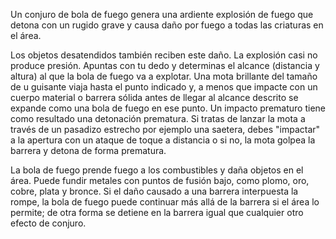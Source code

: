 Un conjuro de bola de fuego genera una ardiente explosión de fuego que detona con un rugido grave y causa daño por fuego a todas las criaturas en el área.

Los objetos desatendidos también reciben este daño. La explosión casi no produce presión. Apuntas con tu dedo y determinas el alcance (distancia y altura) al que la bola de fuego va a explotar. Una mota brillante del tamaño de u guisante viaja hasta el punto indicado y, a menos que impacte con un cuerpo material o barrera sólida antes de llegar al alcance descrito se expande como una bola de fuego en ese punto. Un impacto prematuro tiene como resultado una detonación prematura. Si tratas de lanzar la mota a través de un pasadizo estrecho por ejemplo una saetera, debes "impactar" a la apertura con un ataque de toque a distancia o si no, la mota golpea la barrera y detona de forma prematura.

La bola de fuego prende fuego a los combustibles y daña objetos en el área. Puede fundir metales con puntos de fusión bajo, como plomo, oro, cobre, plata y bronce. Si el daño causado a una barrera interpuesta la rompe, la bola de fuego puede continuar más allá de la barrera si el área lo permite; de otra forma se detiene en la barrera igual que cualquier otro efecto de conjuro.
